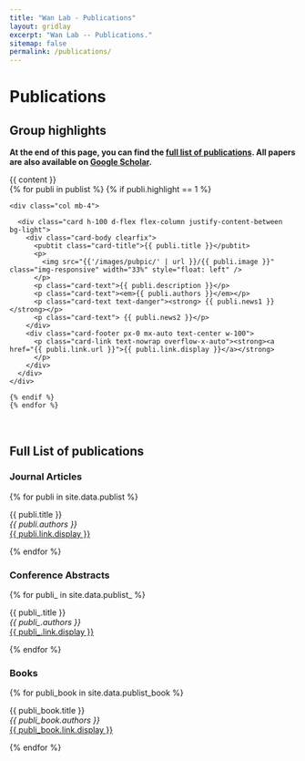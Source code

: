 ```yaml
---
title: "Wan Lab - Publications"
layout: gridlay
excerpt: "Wan Lab -- Publications."
sitemap: false
permalink: /publications/
---
```



# Publications

## Group highlights

**At the end of this page, you can find the [full list of publications](#full-list-of-publications). All papers are also available on [Google Scholar](https://scholar.google.com.hk/citations?user=xvnWY9wAAAAJ&hl=en).**

<div id="publications">
  {{ content }}
  <div class="row row-cols-1 row-cols-xl-2">
    {% for publi in publist %}
    {% if publi.highlight == 1 %}

    <div class="col mb-4">

      <div class="card h-100 d-flex flex-column justify-content-between bg-light">
        <div class="card-body clearfix">
          <pubtit class="card-title">{{ publi.title }}</pubtit>
          <p>
            <img src="{{'/images/pubpic/' | url }}/{{ publi.image }}" class="img-responsive" width="33%" style="float: left" />
          </p>
          <p class="card-text">{{ publi.description }}</p>
          <p class="card-text"><em>{{ publi.authors }}</em></p>
          <p class="card-text text-danger"><strong> {{ publi.news1 }}</strong></p>
          <p class="card-text"> {{ publi.news2 }}</p>
        </div>
        <div class="card-footer px-0 mx-auto text-center w-100">
          <p class="card-link text-nowrap overflow-x-auto"><strong><a href="{{ publi.link.url }}">{{ publi.link.display }}</a></strong>
          </p>
        </div>
      </div>
    </div>

    {% endif %}
    {% endfor %}
  </div>

<p> &nbsp; </p>


## Full List of publications
### Journal Articles

{% for publi in site.data.publist %}

  {{ publi.title }} <br />
  <em>{{ publi.authors }} </em><br /><a href="{{ publi.link.url }}">{{ publi.link.display }}</a>

{% endfor %}
### Conference Abstracts
{% for publi_ in site.data.publist_ %}

  {{ publi_.title }} <br />
  <em>{{ publi_.authors }} </em><br /><a href="{{ publi_.link.url }}">{{ publi_.link.display }}</a>

{% endfor %}

### Books
{% for publi_book in site.data.publist_book %}

  {{ publi_book.title }} <br />
  <em>{{ publi_book.authors }} </em><br /><a href="{{ publi_book.link.url }}">{{ publi_book.link.display }}</a>

{% endfor %}
